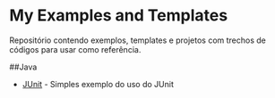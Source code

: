 # My Examples and Templates

Repositório contendo exemplos, templates e projetos com trechos de códigos para usar como referência.

##Java
* [JUnit](https://github.com/pablokintopp/Examples/tree/master/java/JUnitExample) - Simples exemplo do uso do JUnit


